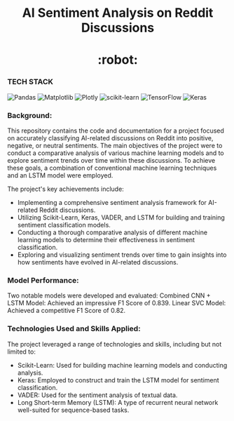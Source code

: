 
<h1 align="center">AI Sentiment Analysis on Reddit Discussions</h1>
<h1 align="center">:robot:</h1>

### TECH STACK
![Pandas](https://img.shields.io/badge/pandas-%23150458.svg?style=for-the-badge&logo=pandas&logoColor=white)
![Matplotlib](https://img.shields.io/badge/Matplotlib-%23ffffff.svg?style=for-the-badge&logo=Matplotlib&logoColor=black) 
![Plotly](https://img.shields.io/badge/Plotly-%233F4F75.svg?style=for-the-badge&logo=plotly&logoColor=white)
![scikit-learn](https://img.shields.io/badge/scikit--learn-%23F7931E.svg?style=for-the-badge&logo=scikit-learn&logoColor=white)
![TensorFlow](https://img.shields.io/badge/TensorFlow-%23FF6F00.svg?style=for-the-badge&logo=TensorFlow&logoColor=white)
![Keras](https://img.shields.io/badge/Keras-%23D00000.svg?style=for-the-badge&logo=Keras&logoColor=white) 


### Background:
This repository contains the code and documentation for a project focused on accurately classifying AI-related discussions on Reddit into positive, negative, or neutral sentiments. The main objectives of the project were to conduct a comparative analysis of various machine learning models and to explore sentiment trends over time within these discussions. To achieve these goals, a combination of conventional machine learning techniques and an LSTM model were employed.

The project's key achievements include:

- Implementing a comprehensive sentiment analysis framework for AI-related Reddit discussions.
- Utilizing Scikit-Learn, Keras, VADER, and LSTM for building and training sentiment classification models.
- Conducting a thorough comparative analysis of different machine learning models to determine their effectiveness in sentiment classification.
- Exploring and visualizing sentiment trends over time to gain insights into how sentiments have evolved in AI-related discussions.

### Model Performance:
Two notable models were developed and evaluated:
Combined CNN + LSTM Model: Achieved an impressive F1 Score of 0.839.
Linear SVC Model: Achieved a competitive F1 Score of 0.82.

### Technologies Used and Skills Applied:
The project leveraged a range of technologies and skills, including but not limited to:
- Scikit-Learn: Used for building machine learning models and conducting analysis.
- Keras: Employed to construct and train the LSTM model for sentiment classification.
- VADER: Used for the sentiment analysis of textual data.
- Long Short-term Memory (LSTM): A type of recurrent neural network well-suited for sequence-based tasks.




